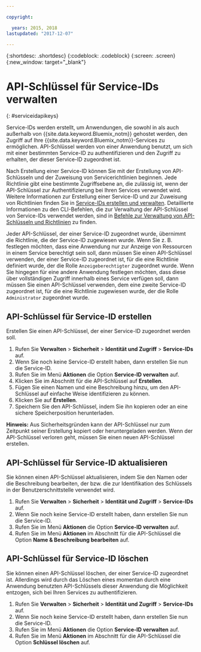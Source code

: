 ```yaml
---

copyright:

  years: 2015, 2018
lastupdated: "2017-12-07"

---
```


{:shortdesc: .shortdesc}
{:codeblock: .codeblock}
{:screen: .screen}
{:new_window: target="_blank"}

# API-Schlüssel für Service-IDs verwalten
{: #serviceidapikeys}

Service-IDs werden erstellt, um Anwendungen, die sowohl in als auch außerhalb von {{site.data.keyword.Bluemix_notm}} gehostet werden, den Zugriff auf Ihre {{site.data.keyword.Bluemix_notm}}-Services zu ermöglichen. API-Schlüssel werden von einer Anwendung benutzt, um sich mit einer bestimmten Service-ID zu authentifizieren und den Zugriff zu erhalten, der dieser Service-ID zugeordnet ist.

Nach Erstellung einer Service-ID können Sie mit der Erstellung von API-Schlüsseln und der Zuweisung von Servicerichtlinien beginnen. Jede Richtlinie gibt eine bestimmte Zugriffsebene an, die zulässig ist, wenn der API-Schlüssel zur Authentifizierung bei Ihren Services verwendet wird. Weitere Informationen zur Erstellung einer Service-ID und zur Zuweisung von Richtlinien finden Sie in [Service-IDs erstellen und verwalten](/docs/iam/serviceid.html#serviceids). Detaillierte Informationen zu den CLI-Befehlen, die zur Verwaltung der API-Schlüssel von Service-IDs verwendet werden, sind in [Befehle zur Verwaltung von API-Schlüsseln und Richtlinien](/docs/cli/reference/bluemix_cli/bx_cli.html#bx_commands_iam) zu finden.

Jeder API-Schlüssel, der einer Service-ID zugeordnet wurde, übernimmt die Richtlinie, die der Service-ID zugewiesen wurde. Wenn Sie z. B. festlegen möchten, dass eine Anwendung nur zur Anzeige von Ressourcen in einem Service berechtigt sein soll, dann müssen Sie einen API-Schlüssel verwenden, der einer Service-ID zugeordnet ist, für die eine Richtlinie definiert wurde, der die Rolle `Anzeigeberechtigter` zugeordnet wurde. Wenn Sie hingegen für eine andere Anwendung festlegen möchten, dass diese über vollständigen Zugriff innerhalb eines Service verfügen soll, dann müssen Sie einen API-Schlüssel verwenden, dem eine zweite Service-ID zugeordnet ist, für die eine Richtlinie zugewiesen wurde, der die Rolle `Administrator` zugeordnet wurde.

## API-Schlüssel für Service-ID erstellen

Erstellen Sie einen API-Schlüssel, der einer Service-ID zugeordnet werden soll.

1. Rufen Sie **Verwalten** &gt; **Sicherheit** &gt; **Identität und Zugriff** &gt; **Service-IDs** auf.
2. Wenn Sie noch keine Service-ID erstellt haben, dann erstellen Sie nun die Service-ID.
3. Rufen Sie im Menü **Aktionen** die Option **Service-ID verwalten** auf.
4. Klicken Sie im Abschnitt für die API-Schlüssel auf **Erstellen**.
5. Fügen Sie einen Namen und eine Beschreibung hinzu, um den API-Schlüssel auf einfache Weise identifizieren zu können.
6. Klicken Sie auf **Erstellen**.
7. Speichern Sie den API-Schlüssel, indem Sie ihn kopieren oder an eine sichere Speicherposition herunterladen.

**Hinweis:** Aus Sicherheitsgründen kann der API-Schlüssel nur zum Zeitpunkt seiner Erstellung kopiert oder heruntergeladen werden. Wenn der API-Schlüssel verloren geht, müssen Sie einen neuen API-Schlüssel erstellen.

## API-Schlüssel für Service-ID aktualisieren

Sie können einen API-Schlüssel aktualisieren, indem Sie den Namen oder die Beschreibung bearbeiten, der bzw. die zur Identifikation des Schlüssels in der Benutzerschnittstelle verwendet wird.

1. Rufen Sie **Verwalten** &gt; **Sicherheit** &gt; **Identität und Zugriff** &gt; **Service-IDs** auf.
2. Wenn Sie noch keine Service-ID erstellt haben, dann erstellen Sie nun die Service-ID.
3. Rufen Sie im Menü **Aktionen** die Option **Service-ID verwalten** auf.
4. Rufen Sie im Menü **Aktionen** im Abschnitt für die API-Schlüssel die Option **Name & Beschreibung bearbeiten** auf.


## API-Schlüssel für Service-ID löschen

Sie können einen API-Schlüssel löschen, der einer Service-ID zugeordnet ist. Allerdings wird durch das Löschen eines momentan durch eine Anwendung benutzten API-Schlüssels dieser Anwendung die Möglichkeit entzogen, sich bei Ihren Services zu authentifizieren.

1. Rufen Sie **Verwalten** &gt; **Sicherheit** &gt; **Identität und Zugriff** &gt; **Service-IDs** auf.
2. Wenn Sie noch keine Service-ID erstellt haben, dann erstellen Sie nun die Service-ID.
3. Rufen Sie im Menü **Aktionen** die Option **Service-ID verwalten** auf.
4. Rufen Sie im Menü **Aktionen** im Abschnitt für die API-Schlüssel die Option **Schlüssel löschen** auf.
